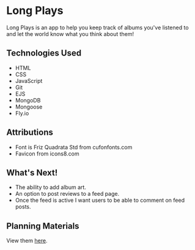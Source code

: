 # Long Plays

Long Plays is an app to help you keep track of albums you've listened to and let the world know what you think about them!

## Technologies Used

- HTML
- CSS
- JavaScript
- Git
- EJS
- MongoDB
- Mongoose
- Fly.io

## Attributions

- Font is Friz Quadrata Std from cufonfonts.com
- Favicon from icons8.com

## What's Next!

- The ability to add album art.
- An option to post reviews to a feed page.
- Once the feed is active I want users to be able to comment on feed posts.

## Planning Materials

View them [here](https://trello.com/b/LEwes33Y/album-tracker).